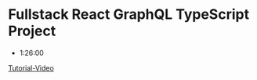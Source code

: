 
# Fullstack React GraphQL TypeScript Project

* 1:26:00

[Tutorial-Video](https://www.youtube.com/watch?v=I6ypD7qv3Z8)
